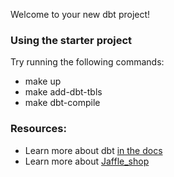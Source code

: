 Welcome to your new dbt project!

### Using the starter project

Try running the following commands:
- make up
- make add-dbt-tbls
- make dbt-compile


### Resources:
- Learn more about dbt [in the docs](https://docs.getdbt.com/docs/introduction)
- Learn more about [Jaffle_shop](https://github.com/dbt-labs/jaffle_shop.git)
